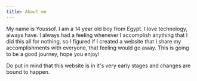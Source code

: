 ```yaml
---
title: About me
---
```


My name is Youssof. I am a 14 year old boy from Egypt. I love technology, always have. I always had a feeling whenever I accomplish anything that I did this all for nothing, so I figured if I created a website that I share my accomplishments with everyone, that feeling would go away. This is going to be a good journey, hope you enjoy!

Do put in mind that this website is in it's very early stages and changes are bound to happen.